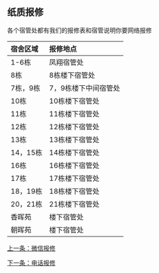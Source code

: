 ## 纸质报修

各个宿管处都有我们的报修表和宿管说明你要网络报修

宿舍区域  | 报修地点 
:---     | :---   
1-6栋    | 凤翔宿管处  
8栋      | 8栋楼下宿管处
7栋，9栋  | 7，9栋楼下中间宿管处
10栋     | 10栋楼下宿管处
11栋     | 11栋楼下宿管处
12栋     | 12栋楼下宿管处
13栋     | 13栋楼下宿管处
14，15栋 | 14栋楼下宿管处
16栋     | 16栋楼下宿管处
17栋     | 17栋楼下宿管处
18，19栋 | 18栋楼下宿管处
20，21栋 | 21栋楼下宿管处
香晖苑   | 楼下宿管处
朝晖苑   | 楼下宿管处

[上一条：微信报修](/repairGuide/wechat)

[下一条：电话报修](/repairGuide/phone)